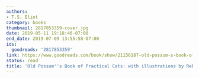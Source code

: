 ```yaml
---
authors:
- T.S. Eliot
category: books
thumbnail: 2817853359-cover.jpg
date: 2019-05-11 19:18:46-07:00
end_date: 2019-07-09 13:55:58-07:00
ids:
  goodreads: '2817853359'
link: https://www.goodreads.com/book/show/21156187-old-possum-s-book-of-practical-cats
status: read
title: 'Old Possum''s Book of Practical Cats: with illustrations by Rebecca Ashdown'
---
```

